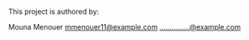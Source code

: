 This project is authored by:

Mouna Menouer   mmenouer11@example.com
           ...............@example.com
